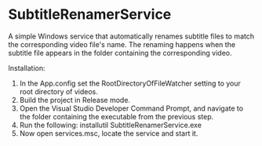 SubtitleRenamerService
======================

A simple Windows service that automatically renames subtitle files to match the corresponding video file's name. The renaming happens when the subtitle file appears in the folder containing the corresponding video.

Installation:

1. In the App.config set the RootDirectoryOfFileWatcher setting to your root directory of videos.
2. Build the project in Release mode.
3. Open the Visual Studio Developer Command Prompt, and navigate to the folder containing the executable from the previous step.
4. Run the following: installutil SubtitleRenamerService.exe
5. Now open services.msc, locate the service and start it.
